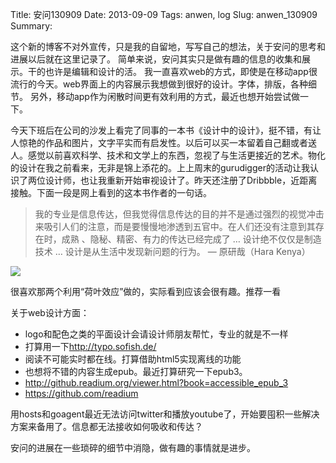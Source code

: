 Title: 安问130909
Date: 2013-09-09
Tags: anwen, log
Slug: anwen_130909
Summary: 

这个新的博客不对外宣传，只是我的自留地，写写自己的想法，关于安问的思考和进展以后就在这里记录了。
简单来说，安问其实只是做有趣的信息的收集和展示。干的也许是编辑和设计的活。
我一直喜欢web的方式，即使是在移动app很流行的今天。web界面上的内容展示我想做到很好的设计。字体，排版，各种细节。
另外，移动app作为闲散时间更有效利用的方式，最近也想开始尝试做一下。

今天下班后在公司的沙发上看完了同事的一本书《设计中的设计》，挺不错，有让人惊艳的作品和图片，文字平实而有启发性。以后可以买一本留着自己翻或者送人。感觉以前喜欢科学、技术和文学上的东西，忽视了与生活更接近的艺术。物化的设计在我之前看来，无非是锦上添花的。上上周末的gurudigger的活动让我认识了两位设计师，也让我重新开始审视设计了。昨天还注册了Dribbble，近距离接触。下面一段是网上看到的这本书作者的一句话。

> 我的专业是信息传达，但我觉得信息传达的目的并不是通过强烈的视觉冲击来吸引人们的注意，而是要慢慢地渗透到五官中。在人们还没有注意到其存在时，成熟 、隐秘、精密、有力的传达已经完成了 … 设计绝不仅仅是制造技术 … 设计是从生活中发现新问题的行为。 — 原研哉（Hara Kenya）

![](http://a.36krcnd.com/photo/4805a2102c0a5b76ab368fceb6fadf7d.jpeg)

很喜欢那两个利用“荷叶效应”做的，实际看到应该会很有趣。推荐一看

关于web设计方面：

- logo和配色之类的平面设计会请设计师朋友帮忙，专业的就是不一样
- 打算用一下<http://typo.sofish.de/>
- 阅读不可能实时都在线。打算借助html5实现离线的功能
- 也想将不错的内容生成epub。最近打算研究一下epub3。
- <http://github.readium.org/viewer.html?book=accessible_epub_3>
- <https://github.com/readium>

用hosts和goagent最近无法访问twitter和播放youtube了，开始要囤积一些解决方案来备用了。信息都无法接收如何吸收和传达？

安问的进展在一些琐碎的细节中消隐，做有趣的事情就是进步。


